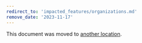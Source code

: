 ```yaml
---
redirect_to: 'impacted_features/organizations.md'
remove_date: '2023-11-17'
---
```


This document was moved to [another location](impacted_features/organizations.md).
